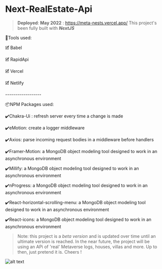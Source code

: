 # Next-RealEstate-Api
> **Deployed**: **May 2022** : https://meta-nests.vercel.app/
This project's been fully built with ***NextJS***
<p>🧰Tools used:</p>
<p>🗹 Babel</p>
<p>🗹 RapidApi</p>
<p>🗹 Vercel</p>
<p>🗹 Netlify</p>
<p>------------------</p>
<p>📦NPM Packages used:</p>
<p>✔️Chakra-Ui : refresh server every time a change is made</p>
<p>✔️eMotion: create a logger middleware</p>
<p>✔️Axios: parse incoming request bodies in a middleware before handlers</p>
<p>✔️Framer-Motion: a MongoDB object modeling tool designed to work in an asynchronous environment</p>
<p>✔️Millify: a MongoDB object modeling tool designed to work in an asynchronous environment</p>
<p>✔️nProgress: a MongoDB object modeling tool designed to work in an asynchronous environment</p>
<p>✔️React-horizontal-scrolling-menu: a MongoDB object modeling tool designed to work in an asynchronous environment</p>
<p>✔️React-icons: a MongoDB object modeling tool designed to work in an asynchronous environment</p>

> Note: this project is a *beta version* and is updated over time until an ultimate version is reached. In the near future, the project will be using an APi of 'real' Metaverse logs, houses, villas and more. Up to then, just pretend it is.
Cheers !



![alt text](https://pbs.twimg.com/media/FFTZpEiWUAMMZjq.jpg:large)
